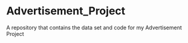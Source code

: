 # Advertisement_Project
A repository that contains the data set and code for my Advertisement Project
